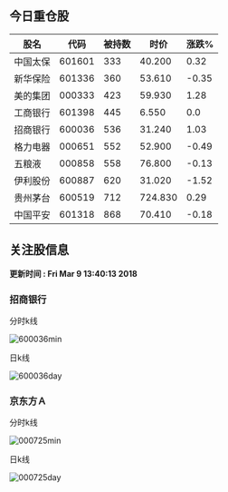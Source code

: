 
## 今日重仓股 

|股名|代码|被持数|时价|涨跌%|
|---|---|---|---|---|
|中国太保|601601|333|40.200|0.32|
|新华保险|601336|360|53.610|-0.35|
|美的集团|000333|423|59.930|1.28|
|工商银行|601398|445|6.550|0.0|
|招商银行|600036|536|31.240|1.03|
|格力电器|000651|552|52.900|-0.49|
|五粮液|000858|558|76.800|-0.13|
|伊利股份|600887|620|31.020|-1.52|
|贵州茅台|600519|712|724.830|0.29|
|中国平安|601318|868|70.410|-0.18|

## 关注股信息
**更新时间 : Fri Mar  9 13:40:13 2018**
### 招商银行 
分时k线

![600036min](http://image.sinajs.cn/newchart/min/n/sh600036.gif)

日k线

![600036day](http://image.sinajs.cn/newchart/daily/n/sh600036.gif)

### 京东方Ａ 
分时k线

![000725min](http://image.sinajs.cn/newchart/min/n/sz000725.gif)

日k线

![000725day](http://image.sinajs.cn/newchart/daily/n/sz000725.gif)
